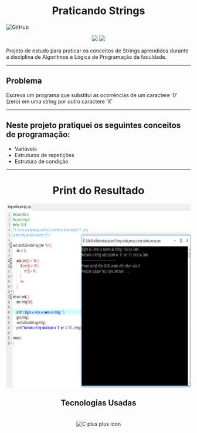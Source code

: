 <h1 align="center">Praticando Strings</h1>

![GitHub](https://img.shields.io/github/license/viniciuslemos93/estudos_backend)

<p align="center">
<img src="http://img.shields.io/static/v1?label=STATUS&message=CONCLUIDO&color=GREEN&style=for-the-badge"/>
<img src="http://img.shields.io/static/v1?label=VERSION&message=1.0&color=GREEN&style=for-the-badge"/>
</p>

Projeto de estudo para praticar os conceitos de Strings aprendidos durante a disciplina de Algoritmos e Lógica de Programação da faculdade.

<hr>

<h2>Problema</h1>
Escreva um programa que substitui as ocorrências de um caractere ‘0’ (zero)
em uma string por outro caractere ‘X’
<hr>

<h2> Neste projeto pratiquei os seguintes conceitos de programação: </h2>

- Variáveis
- Estruturas de repetições
- Estrutura de condição

<hr>

<h1 align="center">Print do Resultado</h1>
<div align="center">
<img align="center" alt="print do funcionamento do sistema" height="500" width="800" src="print-resultado.PNG">
</div>
<h2 align="center">Tecnologias Usadas</h2>

<div align="center">
     <div style="display: inline_block margin-left:auto margin-rigth:auto"><br>
        <img align="center" alt="C plus plus icon" height="50" width="50" src="https://cdn.jsdelivr.net/gh/devicons/devicon/icons/cplusplus/cplusplus-line.svg">
    </div>
</div>
